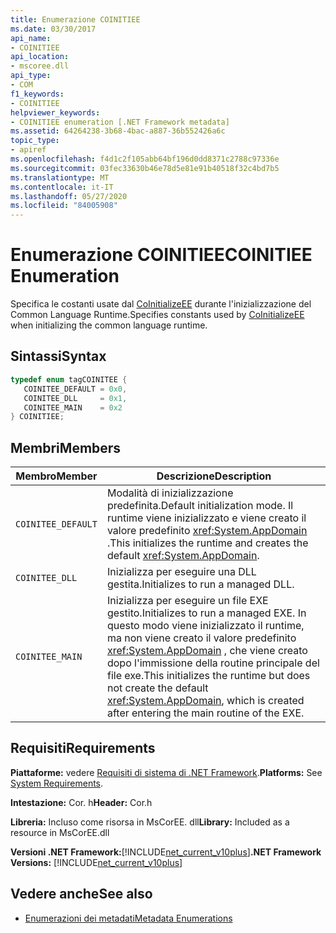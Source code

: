 ```yaml
---
title: Enumerazione COINITIEE
ms.date: 03/30/2017
api_name:
- COINITIEE
api_location:
- mscoree.dll
api_type:
- COM
f1_keywords:
- COINITIEE
helpviewer_keywords:
- COINITIEE enumeration [.NET Framework metadata]
ms.assetid: 64264238-3b68-4bac-a887-36b552426a6c
topic_type:
- apiref
ms.openlocfilehash: f4d1c2f105abb64bf196d0dd8371c2788c97336e
ms.sourcegitcommit: 03fec33630b46e78d5e81e91b40518f32c4bd7b5
ms.translationtype: MT
ms.contentlocale: it-IT
ms.lasthandoff: 05/27/2020
ms.locfileid: "84005908"
---
```

# <a name="coinitiee-enumeration"></a><span data-ttu-id="a9278-102">Enumerazione COINITIEE</span><span class="sxs-lookup"><span data-stu-id="a9278-102">COINITIEE Enumeration</span></span>
<span data-ttu-id="a9278-103">Specifica le costanti usate dal [CoInitializeEE](../hosting/coinitializeee-function.md) durante l'inizializzazione del Common Language Runtime.</span><span class="sxs-lookup"><span data-stu-id="a9278-103">Specifies constants used by [CoInitializeEE](../hosting/coinitializeee-function.md) when initializing the common language runtime.</span></span>  
  
## <a name="syntax"></a><span data-ttu-id="a9278-104">Sintassi</span><span class="sxs-lookup"><span data-stu-id="a9278-104">Syntax</span></span>  
  
```cpp  
typedef enum tagCOINITEE {  
   COINITEE_DEFAULT = 0x0,  
   COINITEE_DLL     = 0x1,  
   COINITEE_MAIN    = 0x2  
} COINITIEE;  
```  
  
## <a name="members"></a><span data-ttu-id="a9278-105">Membri</span><span class="sxs-lookup"><span data-stu-id="a9278-105">Members</span></span>  
  
|<span data-ttu-id="a9278-106">Membro</span><span class="sxs-lookup"><span data-stu-id="a9278-106">Member</span></span>|<span data-ttu-id="a9278-107">Descrizione</span><span class="sxs-lookup"><span data-stu-id="a9278-107">Description</span></span>|  
|------------|-----------------|  
|`COINITEE_DEFAULT`|<span data-ttu-id="a9278-108">Modalità di inizializzazione predefinita.</span><span class="sxs-lookup"><span data-stu-id="a9278-108">Default initialization mode.</span></span> <span data-ttu-id="a9278-109">Il runtime viene inizializzato e viene creato il valore predefinito <xref:System.AppDomain> .</span><span class="sxs-lookup"><span data-stu-id="a9278-109">This initializes the runtime and creates the default <xref:System.AppDomain>.</span></span>|  
|`COINITEE_DLL`|<span data-ttu-id="a9278-110">Inizializza per eseguire una DLL gestita.</span><span class="sxs-lookup"><span data-stu-id="a9278-110">Initializes to run a managed DLL.</span></span>|  
|`COINITEE_MAIN`|<span data-ttu-id="a9278-111">Inizializza per eseguire un file EXE gestito.</span><span class="sxs-lookup"><span data-stu-id="a9278-111">Initializes to run a managed EXE.</span></span> <span data-ttu-id="a9278-112">In questo modo viene inizializzato il runtime, ma non viene creato il valore predefinito <xref:System.AppDomain> , che viene creato dopo l'immissione della routine principale del file exe.</span><span class="sxs-lookup"><span data-stu-id="a9278-112">This initializes the runtime but does not create the default <xref:System.AppDomain>, which is created after entering the main routine of the EXE.</span></span>|  
  
## <a name="requirements"></a><span data-ttu-id="a9278-113">Requisiti</span><span class="sxs-lookup"><span data-stu-id="a9278-113">Requirements</span></span>  
 <span data-ttu-id="a9278-114">**Piattaforme:** vedere [Requisiti di sistema di .NET Framework](../../get-started/system-requirements.md).</span><span class="sxs-lookup"><span data-stu-id="a9278-114">**Platforms:** See [System Requirements](../../get-started/system-requirements.md).</span></span>  
  
 <span data-ttu-id="a9278-115">**Intestazione:** Cor. h</span><span class="sxs-lookup"><span data-stu-id="a9278-115">**Header:** Cor.h</span></span>  
  
 <span data-ttu-id="a9278-116">**Libreria:** Incluso come risorsa in MsCorEE. dll</span><span class="sxs-lookup"><span data-stu-id="a9278-116">**Library:** Included as a resource in MsCorEE.dll</span></span>  
  
 <span data-ttu-id="a9278-117">**Versioni .NET Framework:**[!INCLUDE[net_current_v10plus](../../../../includes/net-current-v10plus-md.md)]</span><span class="sxs-lookup"><span data-stu-id="a9278-117">**.NET Framework Versions:** [!INCLUDE[net_current_v10plus](../../../../includes/net-current-v10plus-md.md)]</span></span>  
  
## <a name="see-also"></a><span data-ttu-id="a9278-118">Vedere anche</span><span class="sxs-lookup"><span data-stu-id="a9278-118">See also</span></span>

- [<span data-ttu-id="a9278-119">Enumerazioni dei metadati</span><span class="sxs-lookup"><span data-stu-id="a9278-119">Metadata Enumerations</span></span>](metadata-enumerations.md)
